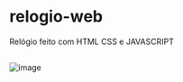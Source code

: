 # relogio-web
Relógio feito com HTML CSS e JAVASCRIPT

##

![image](https://user-images.githubusercontent.com/81834620/177835489-0dc5c93c-113f-429c-81a6-bed345c01393.png)

